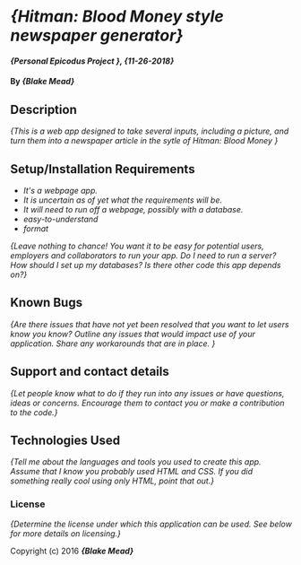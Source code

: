 # _{Hitman: Blood Money style newspaper generator}_

#### _{Personal Epicodus Project }, {11-26-2018}_

#### By _**{Blake Mead}**_

## Description

_{This is a web app designed to take several inputs, including a picture, and turn them into a newspaper article in the sytle of Hitman: Blood Money }_

## Setup/Installation Requirements

* _It's a webpage app._
* _It is uncertain as of yet what the requirements will be._
* _It will need to run off a webpage, possibly with a database._
* _easy-to-understand_
* _format_

_{Leave nothing to chance! You want it to be easy for potential users, employers and collaborators to run your app. Do I need to run a server? How should I set up my databases? Is there other code this app depends on?}_

## Known Bugs

_{Are there issues that have not yet been resolved that you want to let users know you know?  Outline any issues that would impact use of your application.  Share any workarounds that are in place. }_

## Support and contact details

_{Let people know what to do if they run into any issues or have questions, ideas or concerns.  Encourage them to contact you or make a contribution to the code.}_

## Technologies Used

_{Tell me about the languages and tools you used to create this app. Assume that I know you probably used HTML and CSS. If you did something really cool using only HTML, point that out.}_

### License

*{Determine the license under which this application can be used.  See below for more details on licensing.}*

Copyright (c) 2016 **_{Blake Mead}_**
